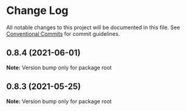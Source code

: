 # Change Log

All notable changes to this project will be documented in this file.
See [Conventional Commits](https://conventionalcommits.org) for commit guidelines.

## 0.8.4 (2021-06-01)

**Note:** Version bump only for package root





## 0.8.3 (2021-05-25)

**Note:** Version bump only for package root

